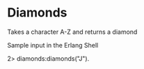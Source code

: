 # Diamonds
Takes a character A-Z and returns a diamond

Sample input in the Erlang Shell

2> diamonds:diamonds("J").


